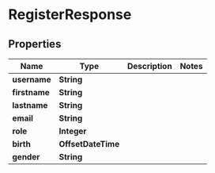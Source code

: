 

# RegisterResponse

## Properties

Name | Type | Description | Notes
------------ | ------------- | ------------- | -------------
**username** | **String** |  | 
**firstname** | **String** |  | 
**lastname** | **String** |  | 
**email** | **String** |  | 
**role** | **Integer** |  | 
**birth** | **OffsetDateTime** |  | 
**gender** | **String** |  | 



